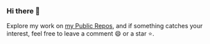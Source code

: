 ### Hi there 👋

Explore my work on [my Public Repos](https://github.com/maurobonfietti?tab=repositories&q=&type=&language=&sort=stargazers), and if something catches your interest, feel free to leave a comment 😄 or a star ⭐️.

<!--
**maurobonfietti/maurobonfietti** is a ✨ _special_ ✨ repository because its `README.md` (this file) appears on your GitHub profile.

Here are some ideas to get you started:

- 🔭 I’m currently working on ...
- 🌱 I’m currently learning ...
- 👯 I’m looking to collaborate on ...
- 🤔 I’m looking for help with ...
- 💬 Ask me about ...
- 📫 How to reach me: ...
- 😄 Pronouns: ...
- ⚡ Fun fact: ...
-->
